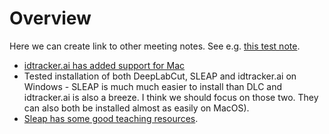 # Overview

Here we can create link to other meeting notes. See e.g. [this test note](test-note.md).

- [idtracker.ai has added support for Mac](https://gitlab.com/polavieja_lab/idtrackerai/-/issues/76#note_1420532526)
- Tested installation of both DeepLabCut, SLEAP and idtracker.ai on Windows - SLEAP is much much easier to install than DLC and idtracker.ai is also a breeze. I think we should focus on those two. They can also both be installed almost as easily on MacOS).
- [Sleap has some good teaching resources](https://github.com/talmolab/sleap-tutorial-uo).
